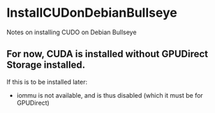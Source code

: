 # InstallCUDonDebianBullseye
Notes on installing CUDO on Debian Bullseye

## For now, CUDA is installed without GPUDirect Storage installed.
If this is to be installed later:
- iommu is not available, and is thus disabled (which it must be for GPUDirect)

